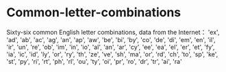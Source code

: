 # Common-letter-combinations
Sixty-six common English letter combinations, data from the Internet：
'ex', 'ad', 'ab', 'ac', 'ag', 'an', 'ap', 'aw', 'be', 'bi', 'by', 'co', 'de', 'di', 'em', 'en', 'il', 'ir', 'un', 're', 'ob', 'im', 'in', 'io', 'al', 'an', 'ar', 'cy', 'ee', 'ea', 'el', 'er', 'et', 'fy', 'ia', 'ic', 'id', 'ly', 'or', 'ry', 'th', 'ze', 've', 'sh', 'ma', 'or', 'rd', 'ch', 'to', 'sp', 'ke', 'st', 'py', 'ri', 'rt', 'ph', 'rl', 'ou', 'ty', 'oi', 'pr', 'ro', 'dr', 'tr', 'ai', 'ra'
